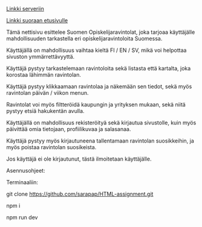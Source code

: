 [Linkki serveriin]()

[Linkki suoraan etusivulle]()


Tämä nettisivu esittelee Suomen Opiskelijaravintolat, joka tarjoaa käyttäjälle mahdollisuuden tarkastella eri opiskelijaravintoloita Suomessa. 

Käyttäjällä on mahdollisuus vaihtaa kieltä FI / EN / SV, mikä voi helpottaa sivuston ymmärrettävyyttä. 


Käyttäjä pystyy tarkastelemaan ravintoloita sekä listasta että kartalta, joka korostaa lähimmän ravintolan.

Käyttäjä pystyy klikkaamaan ravintolaa ja näkemään sen tiedot, sekä myös ravintolan päivän / viikon menun. 

Ravintolat voi myös filtteröidä kaupungin ja yrityksen mukaan, sekä niitä pystyy etsiä hakukentän avulla.


Käyttäjällä on mahdollisuus rekisteröityä sekä kirjautua sivustolle, kuin myös päivittää omia tietojaan, profiilikuvaa ja salasanaa.

Käyttäjä pystyy myös kirjautuneena tallentamaan ravintolan suosikkeihin, ja myös poistaa ravintolan suosikeista. 

Jos käyttäjä ei ole kirjautunut, tästä ilmoitetaan käyttäjälle.




Asennusohjeet:



Terminaaliin:


git clone https://github.com/sarapap/HTML-assignment.git

npm i

npm run dev



